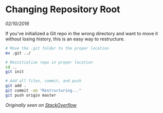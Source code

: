 # Changing Repository Root
_02/10/2016_

If you've initialized a Git repo in the wrong directory and want to move it
without losing history, this is an easy way to restructure.

```bash
# Move the .git folder to the proper location
mv .git ../

# Reinitialize repo in proper location
cd ..
git init

# Add all files, commit, and push
git add .
git commit -am "Restructuring..."
git push origin master
```

_Originally seen on [StackOverflow](http://stackoverflow.com/a/17622123/2824419)_
